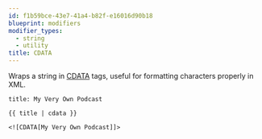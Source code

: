 ```yaml
---
id: f1b59bce-43e7-41a4-b82f-e16016d90b18
blueprint: modifiers
modifier_types:
  - string
  - utility
title: CDATA
---
```

Wraps a string in [CDATA][cdata] tags, useful for formatting characters properly in XML.

```.language-yaml
title: My Very Own Podcast
```

```
{{ title | cdata }}
```

```.language-output
<![CDATA[My Very Own Podcast]]>
```

[cdata]: https://en.wikipedia.org/wiki/CDATA
